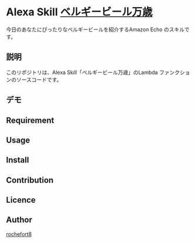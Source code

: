 Alexa Skill [ベルギービール万歳](https://www.amazon.co.jp/Yuji-Ogihara-%E3%83%99%E3%83%AB%E3%82%AE%E3%83%BC%E3%83%93%E3%83%BC%E3%83%AB%E4%B8%87%E6%AD%B3%EF%BC%81/dp/B078B7J6M9/ref=sr_1_1?s=digital-skills&ie=UTF8&qid=1527481095&sr=1-1&keywords=%E3%83%99%E3%83%AB%E3%82%AE%E3%83%BC%E3%83%93%E3%83%BC%E3%83%AB%E4%B8%87%E6%AD%B3)
====

今日のあなたにぴったりなベルギービールを紹介するAmazon Echo のスキルです。

## 説明
このリポジトリは、Alexa Skill「ベルギービール万歳」のLambda ファンクションのソースコードです。

## デモ

## Requirement

## Usage

## Install

## Contribution

## Licence

## Author

[rochefort8](https://github.com/rochefort8)